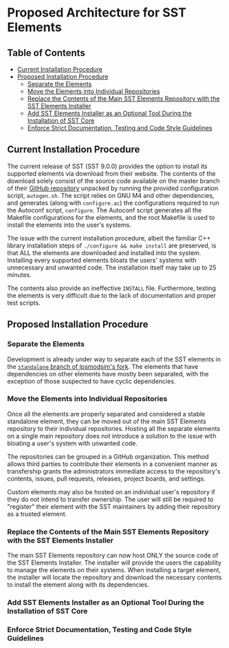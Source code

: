 # Proposed Architecture for SST Elements

## Table of Contents

- [Current Installation Procedure](#current-installation-procedure)
- [Proposed Installation Procedure](#proposed-installation-procedure)
  - [Separate the Elements](#separate-the-elements)
  - [Move the Elements into Individual Repositories](#move-the-elements-into-individual-repositories)
  - [Replace the Contents of the Main SST Elements Repository with the SST Elements Installer](#replace-the-contents-of-the-main-sst-elements-repository-with-the-sst-elements-installer)
  - [Add SST Elements Installer as an Optional Tool During the Installation of SST Core](add-sst-elements-installer-as-an-optional-tool-during-the-installation-of-sst-core)
  - [Enforce Strict Documentation, Testing and Code Style Guidelines](#enforce-strict-documentation,-testing-and-code-style-guidelines)

## Current Installation Procedure

The current release of SST (SST 9.0.0) provides the option to install its supported elements via download from their website. The contents of the download solely consist of the source code available on the master branch of their [GitHub repository](https://github.com/sstsimulator/sst-elements) unpacked by running the provided configuration script, `autogen.sh`. The script relies on GNU M4 and other dependencies, and generates (along with `configure.ac`) the configurations required to run the Autoconf script, `configure`. The Autoconf script generates all the Makefile configurations for the elements, and the root Makefile is used to install the elements into the user's systems.

The issue with the current installation procedure, albeit the familiar C++ library installation steps of `./configure && make install` are preserved, is that ALL the elements are downloaded and installed into the system. Installing every supported elements bloats the users' systems with unnecessary and unwanted code. The installation itself may take up to 25 minutes.

The contents also provide an ineffective `INSTALL` file. Furthermore, testing the elements is very difficult due to the lack of documentation and proper test scripts.

## Proposed Installation Procedure

### Separate the Elements

Development is already under way to separate each of the SST elements in the [`standalone` branch of lpsmodsim's fork](https://github.com/lpsmodsim/sst-elements/tree/standalone). The elements that have dependencies on other elements have mostly been separated, with the exception of those suspected to have cyclic dependencies.

### Move the Elements into Individual Repositories

Once all the elements are properly separated and considered a stable standalone element, they can be moved out of the main SST Elements repository to their individual repositories. Hosting all the separate elements on a single main repository does not introduce a solution to the issue with bloating a user's system with unwanted code.

The repositories can be grouped in a GitHub organization. This method allows third parties to contribute their elements in a convenient manner as transfership grants the administrators immediate access to the repository's contents, issues, pull requests, releases, project boards, and settings.

Custom elements may also be hosted on an individual user's repository if they do not intend to transfer ownership. The user will still be required to "register" their element with the SST maintainers by adding their repository as a trusted element.

### Replace the Contents of the Main SST Elements Repository with the SST Elements Installer

The main SST Elements repository can now host ONLY the source code of the SST Elements Installer. The installer will provide the users the capability to manage the elements on their systems. When installing a target element, the installer will locate the repository and download the necessary contents to install the element along with its dependencies.

### Add SST Elements Installer as an Optional Tool During the Installation of SST Core

### Enforce Strict Documentation, Testing and Code Style Guidelines

